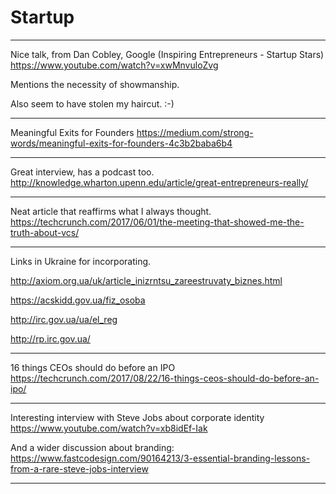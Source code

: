 # Startup

---

Nice talk, from Dan Cobley, Google (Inspiring Entrepreneurs - Startup Stars)
https://www.youtube.com/watch?v=xwMnvuloZvg

Mentions the necessity of showmanship.

Also seem to have stolen my haircut. :-)

---

Meaningful Exits for Founders
https://medium.com/strong-words/meaningful-exits-for-founders-4c3b2baba6b4

---

Great interview, has a podcast too.
http://knowledge.wharton.upenn.edu/article/great-entrepreneurs-really/

---

Neat article that reaffirms what I always thought.
https://techcrunch.com/2017/06/01/the-meeting-that-showed-me-the-truth-about-vcs/

---

Links in Ukraine for incorporating.

http://axiom.org.ua/uk/article_inizrntsu_zareestruvaty_biznes.html

https://acskidd.gov.ua/fiz_osoba

http://irc.gov.ua/ua/el_reg

http://rp.irc.gov.ua/ 

---

16 things CEOs should do before an IPO
https://techcrunch.com/2017/08/22/16-things-ceos-should-do-before-an-ipo/

---

Interesting interview with Steve Jobs about corporate identity
https://www.youtube.com/watch?v=xb8idEf-Iak

And a wider discussion about branding:
https://www.fastcodesign.com/90164213/3-essential-branding-lessons-from-a-rare-steve-jobs-interview

---
